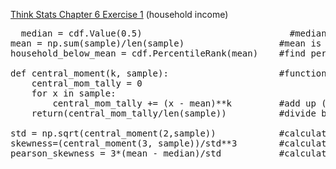 [Think Stats Chapter 6 Exercise 1](http://greenteapress.com/thinkstats2/html/thinkstats2007.html#toc60) (household income)

<pre>
  median = cdf.Value(0.5)                            #median is midpt of CDF
mean = np.sum(sample)/len(sample)                  #mean is sum of sample divided by len of sample
household_below_mean = cdf.PercentileRank(mean)    #find percentile rank below mean

def central_moment(k, sample):                     #function to find central moments
    central_mom_tally = 0
    for x in sample:                         
        central_mom_tally += (x - mean)**k         #add up (x - mean)**k       
    return(central_mom_tally/len(sample))          #divide by n, whic is len(sample)
    
std = np.sqrt(central_moment(2,sample))            #calculate standard dev
skewness=(central_moment(3, sample))/std**3        #calculate skewness
pearson_skewness = 3*(mean - median)/std           #calculate pearson_skewness

</pre>
